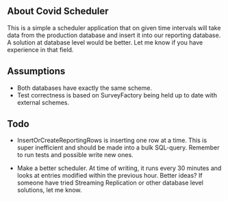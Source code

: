 ## About Covid Scheduler

This is a simple a scheduler application that on given time intervals will take data from the production 
database and insert it into our reporting database. A solution at database level would be better. Let me know if you 
have experience in that field.

## Assumptions

* Both databases have exactly the same scheme.
* Test correctness is based on SurveyFactory being held up to date with external schemes.

## Todo

*  InsertOrCreateReportingRows is inserting one row at a time. This is super inefficient and should be made into a
bulk SQL-query. Remember to run tests and possible write new ones.

* Make a better scheduler. At time of writing, it runs every 30 minutes and looks at entries modified within the
previous hour. Better ideas? If someone have tried Streaming Replication or other database level solutions, let me know.


